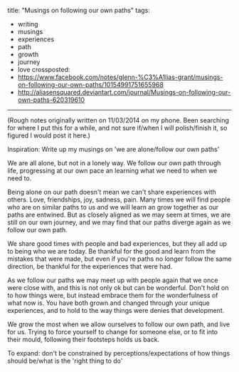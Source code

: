 title: "Musings on following our own paths"
tags:
- writing
- musings
- experiences
- path
- growth
- journey
- love
crossposted:
- https://www.facebook.com/notes/glenn-%C3%A1lias-grant/musings-on-following-our-own-paths/10154991751655968
- http://aliasensquared.deviantart.com/journal/Musings-on-following-our-own-paths-620319610
---
(Rough notes originally written on 11/03/2014 on my phone. Been searching for where I put this for a while, and not sure if/when I will polish/finish it, so figured I would post it here.)

Inspiration: Write up my musings on 'we are alone/follow our own paths'

We are all alone, but not in a lonely way. We follow our own path through life, progressing at our own pace an learning what we need to when we need to.

Being alone on our path doesn't mean we can't share experiences with others. Love, friendships, joy, sadness, pain.  Many times we will find people who are on similar paths to us and we will learn an grow together as our paths are entwined. But as closely aligned as we may seem at times, we are still on our own journey, and we may find that our paths diverge again as we follow our own path.

We share good times with people and bad experiences, but they all add up to being who we are today. Be thankful for the good and learn from the mistakes that were made, but even if you're paths no longer follow the same direction, be thankful for the experiences that were had.

As we follow our paths we may meet up with people again that we once were close with, and this is not only ok but can be wonderful. Don't hold on to how things were, but instead embrace them for the wonderfulness of what now is. You have both grown and changed through your unique experiences, and to hold to the way things were denies that development.

We grow the most when we allow ourselves to follow our own path, and live for us. Trying to force yourself to change for someone else, or to fit into their mould, following their footsteps holds us back. 

To expand: don't be constrained by perceptions/expectations of how things should be/what is the 'right thing to do'
